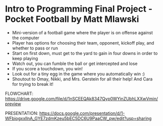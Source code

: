 # Intro to Programming Final Project - Pocket Football by Matt Mlawski

* Mini-version of a football game where the player is on offense against the computer
* Player has options for choosing their team, opponent, kickoff play, and whether to pass or run
* Start on first down, must get to the yard to gain in four downs in order to keep playing
* Watch out, you can fumble the ball or get intercepted and lose
* If you score a touchdown, you win!
* Look out for a tiny egg in the game where you automatically win :)
* Shoutout to Omay, Nikki, and Mrs. Gerstein for all their help! And Cara for trying to break it!

FLOWCHART:
https://drive.google.com/file/d/1nSCEEQAk8347Qyp0WYinZUbhLXXwVmin/preview

PRESENTATION:
https://docs.google.com/presentation/d/1-WFbiogxxllnA_GYE7zdmKzeu5bEC5DC6U9PaaCW_pw/edit?usp=sharing
